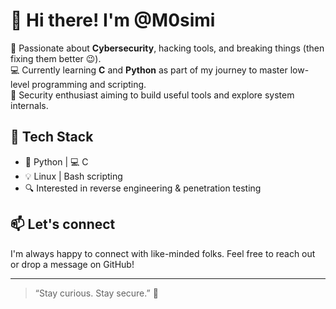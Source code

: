 # 👋 Hi there! I'm @M0simi

🎯 Passionate about **Cybersecurity**, hacking tools, and breaking things (then fixing them better 😉).  
💻 Currently learning **C** and **Python** as part of my journey to master low-level programming and scripting.  
🔐 Security enthusiast aiming to build useful tools and explore system internals.  

## 🔧 Tech Stack
- 🐍 Python | 💻 C
- 💡 Linux | Bash scripting
- 🔍 Interested in reverse engineering & penetration testing

## 📫 Let's connect
I'm always happy to connect with like-minded folks. Feel free to reach out or drop a message on GitHub!

---

> “Stay curious. Stay secure.” 🔐  
